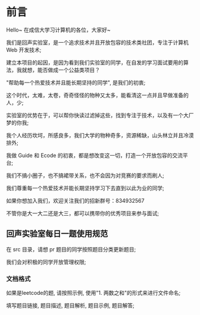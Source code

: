 # 前言

Hello~ 在成信大学习计算机的各位，大家好~

我们是回声实验室，是一个追求技术并且开放包容的技术类社团，专注于计算机 Web 开发技术;

建立本项目的起因，是因为看到我们实验室的同学，在自发的学习面试要用的算法，我就想，能否做成一个公益类项目？

"帮助每一个热爱技术并且能长期坚持的同学", 是我们的初衷;

这个时代，太难，太卷，奇奇怪怪的物种又太多，能看清这一点并且早做准备的人，少;

实验室的优势在于，可以帮你快读过滤掉这些，找到专注于技术，以及有一个大厂梦的你我;

我个人经历坎坷，所感良多，我们大学的物种奇多，资源稀缺，山头林立并且冷漠排外;

我做 Guide 和 Ecode 的初衷，都是想改变这一切，打造一个开放包容的交流平台;

我们不搞小圈子，也不搞裙带关系，也不会因为对竞赛的要求而刷人;

我们尊重每一个热爱技术并能长期坚持学习下去直到以此为业的同学;

如果你想加入我们，欢迎关注我们的招新群号：834932567

不管你是大一大二还是大三，都可以携带你的优秀项目来参与面试;

## 回声实验室每日一题使用规范

在 src 目录，请想 pr 题目的同学按照题目分类更新题目;

我们会对积极的同学开放管理权限;

### 文档格式

如果是leetcode的题, 请按照示例, 使用"1. 两数之和"的形式来进行文件命名; 

填写题目链接, 题目描述, 题目解析, 题目示例, 题目解答;